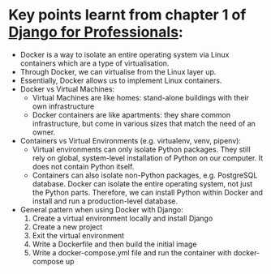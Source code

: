 # Key points learnt from chapter 1 of [Django for Professionals](https://djangoforprofessionals.com/):

- Docker is a way to isolate an entire operating system via Linux containers which are a type of virtualisation.
- Through Docker, we can virtualise from the Linux layer up.
- Essentially, Docker allows us to implement Linux containers.
- Docker vs Virtual Machines:
  - Virtual Machines are like homes: stand-alone buildings with their own infrastructure
  - Docker containers are like apartments: they share common infrastructure, but come in various sizes that match the need of an owner.
- Containers vs Virtual Environments (e.g. virtualenv, venv, pipenv):
  - Virtual environments can only isolate Python packages. They still rely on global, system-level installation of Python on our computer. It does not contain Python itself.
  - Containers can also isolate non-Python packages, e.g. PostgreSQL database. Docker can isolate the entire operating system, not just the Python parts. Therefore, we can install Python within Docker and install and run a production-level database.
- General pattern when using Docker with Django:
  1. Create a virtual environment locally and install Django
  2. Create a new project
  3. Exit the virtual environment
  4. Write a Dockerfile and then build the initial image
  5. Write a docker-compose.yml file and run the container with docker-compose up
